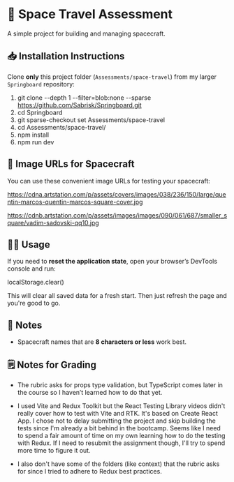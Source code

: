 # 🚀 Space Travel Assessment

A simple project for building and managing spacecraft.

## 📥 Installation Instructions

Clone **only** this project folder (`Assessments/space-travel`) from my larger `Springboard` repository:

1. git clone --depth 1 --filter=blob:none --sparse https://github.com/Sabrisk/Springboard.git
2. cd Springboard
3. git sparse-checkout set Assessments/space-travel
4. cd Assessments/space-travel/
5. npm install
6. npm run dev

## 📸 Image URLs for Spacecraft

You can use these convenient image URLs for testing your spacecraft:

https://cdna.artstation.com/p/assets/covers/images/038/236/150/large/quentin-marcos-quentin-marcos-square-cover.jpg

https://cdnb.artstation.com/p/assets/images/images/090/061/687/smaller_square/vadim-sadovski-qq10.jpg

## 🧑‍💻 Usage

If you need to **reset the application state**, open your browser’s DevTools console and run:

localStorage.clear()

This will clear all saved data for a fresh start. Then just refresh the page and you're good to go.

## 📝 Notes

-   Spacecraft names that are **8 characters or less** work best.

## 🗒️ Notes for Grading

-   The rubric asks for props type validation, but TypeScript comes later in the course so I haven’t learned how to do that yet.

-   I used Vite and Redux Toolkit but the React Testing Library videos didn't really cover how to test with Vite and RTK. It's based on Create React App. I chose not to delay submitting the project and skip building the tests since I'm already a bit behind in the bootcamp. Seems like I need to spend a fair amount of time on my own learning how to do the testing with Redux. If I need to resubmit the assignment though, I'll try to spend more time to figure it out.

-   I also don't have some of the folders (like context) that the rubric asks for since I tried to adhere to Redux best practices.
